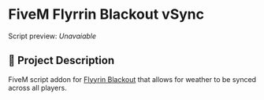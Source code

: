 # FiveM Flyrrin Blackout vSync
Script preview: *Unavaiable*

## :rocket: Project Description
FiveM script addon for [Flyyrin Blackout](https://github.com/Flyyrin/fivem-flyyrin-blackout) that allows for weather to be synced across all players.
